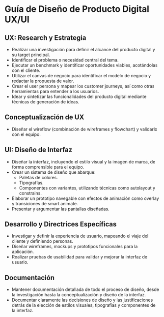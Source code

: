 # Guía de Diseño de Producto Digital UX/UI

## UX: Research y Estrategia
- Realizar una investigación para definir el alcance del producto digital y su target principal.
- Identificar el problema o necesidad central del tema.
- Ejecutar un benchmark y identificar oportunidades viables, acotándolas con el cliente.
- Utilizar el canvas de negocio para identificar el modelo de negocio y redactar la propuesta de valor.
- Crear el user persona y mapear los customer journeys, así como otras herramientas para entender a los usuarios.
- Idear y sintetizar las funcionalidades del producto digital mediante técnicas de generación de ideas.

## Conceptualización de UX
- Diseñar el wireflow (combinación de wireframes y flowchart) y validarlo con el equipo.

## UI: Diseño de Interfaz
- Diseñar la interfaz, incluyendo el estilo visual y la imagen de marca, de forma comprensible para el equipo.
- Crear un sistema de diseño que abarque:
  - Paletas de colores.
  - Tipografías.
  - Componentes con variantes, utilizando técnicas como autolayout y constrains.
- Elaborar un prototipo navegable con efectos de animación como overlay y transiciones de smart animate.
- Presentar y argumentar las pantallas diseñadas.

## Desarrollo y Directrices Específicas
- Investigar y definir la experiencia de usuario, mapeando el viaje del cliente y definiendo personas.
- Diseñar wireframes, mockups y prototipos funcionales para la aplicación.
- Realizar pruebas de usabilidad para validar y mejorar la interfaz de usuario.

## Documentación
- Mantener documentación detallada de todo el proceso de diseño, desde la investigación hasta la conceptualización y diseño de la interfaz.
- Documentar claramente las decisiones de diseño y las justificaciones detrás de la elección de estilos visuales, tipografías y componentes de la interfaz.
